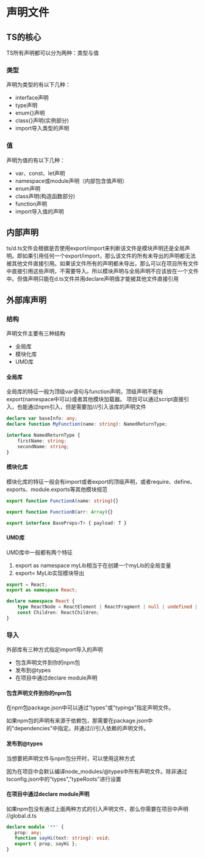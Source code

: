 
# 声明文件

## TS的核心
TS所有声明都可以分为两种：类型与值

### 类型
声明为类型的有以下几种：
- interface声明
- type声明
- enum{}声明
- class{}声明(实例部分)
- import导入类型的声明

### 值
声明为值的有以下几种：
- var、const、let声明
- namespace或module声明（内部包含值声明）
- enum声明
- class声明(构造函数部分)
- function声明
- import导入值的声明

## 内部声明
ts/d.ts文件会根据是否使用export/import来判断该文件是模块声明还是全局声明。即如果引用任何一个export/import，那么该文件的所有未导出的声明都无法被其他文件直接引用。如果该文件所有的声明都未导出，那么可以在项目所有文件中直接引用这些声明，不需要导入。所以模块声明与全局声明不应该放在一个文件中。但值声明只能在d.ts文件并用declare声明值才能被其他文件直接引用

## 外部库声明
### 结构    
声明文件主要有三种结构 
- 全局库
- 模块化库
- UMD库

#### 全局库
全局库的特征一般为顶级var语句与function声明，顶级声明不能有export(namespace中可以)或者其他模块加载器。
项目可以通过script直接引入，也能通过npm引入，但是需要加///<reference types="moduleName">引入该库的声明文件

```typescript
declare var baseInfo: any;
declare function MyFunction(name: string): NamedReturnType; 

interface NamedReturnType {
    firstName: string;
    secondName: string;
}
```

#### 模块化库
模块化库的特征一般会有import或者export的顶级声明，或者require、define、exports、module.exports等其他模块规范
```typescript
export function FunctionA(name: string){}

export function FunctionB(arr: Array){}

export interface BaseProps<T> { payload: T }
```

#### UMD库
UMD库中一般都有两个特征
1. export as namespace myLib相当于在创建一个myLib的全局变量
2. export= MyLib实现模块导出
```typescript
export = React;
export as namespace React;

declare namespace React {
    type ReactNode = ReactElement | ReactFragment | null | undefined | boolean;
    const Children: ReactChildren;
}
```

### 导入
外部库有三种方式指定import导入的声明
- 包含声明文件到你的npm包
- 发布到@types
- 在项目中通过declare module声明

#### 包含声明文件到你的npm包
在npm包package.json中可以通过"types"或"typings"指定声明文件。

如果npm包的声明有来源于依赖包，那需要在package.json中的"dependencies"中指定。并通过///<reference types="**">引入依赖的声明文件。


#### 发布到@types
当想要把声明文件与npm包分开时，可以使用这种方式

因为在项目中会默认编译node_modules/@types中所有声明文件。除非通过tsconfig.json中的"types","typeRoots"进行设置

#### 在项目中通过declare module声明
如果npm包没有通过上面两种方式的引入声明文件，那么你需要在项目中声明
//global.d.ts
```typescript
declare module '**' {
   prop: any;
   function sayHi(text: string): void;
   export { prop, sayHi }; 
}
```






